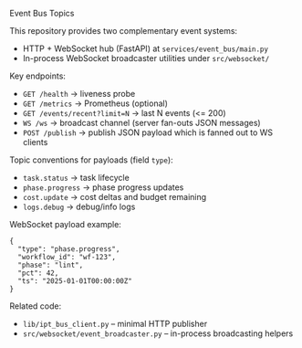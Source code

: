 Event Bus Topics

This repository provides two complementary event systems:

- HTTP + WebSocket hub (FastAPI) at `services/event_bus/main.py`
- In-process WebSocket broadcaster utilities under `src/websocket/`

Key endpoints:
- `GET /health` → liveness probe
- `GET /metrics` → Prometheus (optional)
- `GET /events/recent?limit=N` → last N events (<= 200)
- `WS /ws` → broadcast channel (server fan-outs JSON messages)
- `POST /publish` → publish JSON payload which is fanned out to WS clients

Topic conventions for payloads (field `type`):
- `task.status` → task lifecycle
- `phase.progress` → phase progress updates
- `cost.update` → cost deltas and budget remaining
- `logs.debug` → debug/info logs

WebSocket payload example:
```
{
  "type": "phase.progress",
  "workflow_id": "wf-123",
  "phase": "lint",
  "pct": 42,
  "ts": "2025-01-01T00:00:00Z"
}
```

Related code:
- `lib/ipt_bus_client.py` – minimal HTTP publisher
- `src/websocket/event_broadcaster.py` – in-process broadcasting helpers

